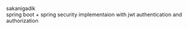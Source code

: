 sakanigadik <br/>
spring boot + spring security implementaion with jwt authentication and authorization
